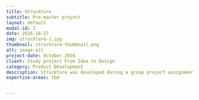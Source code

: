 ```yaml
---
title: Struckture
subtitle: Pre-master project
layout: default
modal-id: 2
date: 2016-10-27
img: struckture-1.jpg
thumbnail: struckture-thumbnail.png
alt: image-alt
project-date: October 2016
client: Study project From Idea to Design
category: Product Development
description: Struckture was developed during a group project assignment in the pre-master period. An independent living elderly person with dementia often forget scheduled appointments. Struckture is an interactive design on which a person can schedule their own day from their agenda. The person stays in control and Struckture helps the person to be reminded of their appointments.
expertise-areas: tbd


---
```

